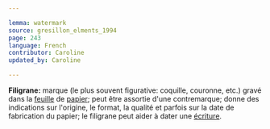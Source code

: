 ```yaml
---

lemma: watermark
source: gresillon_elments_1994
page: 243
language: French
contributor: Caroline
updated_by: Caroline

---
```

**Filigrane:** marque (le plus souvent figurative: coquille, couronne, etc.) gravé dans la [feuille](sheet.html) de [papier](paper.html); peut être assortie d'une contremarque; donne des indications sur l'origine, le format, la qualité et parfois sur la date de fabrication du papier; le filigrane peut aider à dater une [écriture](writingProcess.html).

